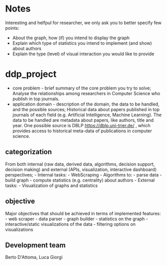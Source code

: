 # Notes

Interesting and helfpul for researcher, we only ask you to better specify few points:
* About the graph, how (if) you intend to display the graph
* Explain which type of statistics you intend to implement (and show) about authors
* Explain the type (level) of visual interaction you would like to provide


# ddp_project

- core problem - brief summary of the core problem you try to solve;
Analyse the relationships among researchers in Computer Science who publish in top journals.
- application domain - description of the domain, the data to be handled, and the possible sources;
Historical data about papers published in top journals of each field (e.g. Artificial Intelligence, Machine Learning).
The data to be handled are metadata about papers, like authors, title and year. 
One possible source is DBLP https://dblp.uni-trier.de/ , which provides access to historical meta-data of publications in 
computer science.

## categorization
From both internal (raw data, derived data, algorithms, decision support, decision making) and external (APIs, visualization, interactive dashboard) perspectives;
    - Internal tasks:
        - WebScraping
        - Algorithms to: 
            - parse data
            - build graph
            - compute statistics (e.g. centrality) about authors
    - External tasks:
        - Visualization of graphs and statistics
        
## objective
Major objectives that should be achieved in terms of implemented features:
    - web scraper
    - data parser
    - graph builder
    - statistics on the graph
    - interactive/static visualizations of the data
    - filtering options on visualizations    


## Development team
Berto D'Attoma, Luca Giorgi
